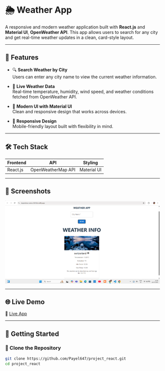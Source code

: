 # 🌦️ Weather App

A responsive and modern weather application built with **React.js** and **Material UI**, **OpenWeather API**. This app allows users to search for any city and get real-time weather updates in a clean, card-style layout.

---

## 🚀 Features

- 🔍 **Search Weather by City**  
  Users can enter any city name to view the current weather information.

- 📡 **Live Weather Data**  
  Real-time temperature, humidity, wind speed, and weather conditions fetched from OpenWeather API.

- 🎨 **Modern UI with Material UI**  
  Clean and responsive design that works across devices.

- 📱 **Responsive Design**  
  Mobile-friendly layout built with flexibility in mind.

---

## 🛠️ Tech Stack

| Frontend | API | Styling |
|----------|-----|---------|
| React.js | OpenWeatherMap API | Material UI |

---

## 📸 Screenshots

![Weather App Screenshot](https://github.com/Payel647/project_react/blob/main/Weather%20App.png)


---

## 🌐 Live Demo

🚀 [Live App](https://your-deployment-link.com)

---

## 🧰 Getting Started

### 🔗 Clone the Repository

```bash
git clone https://github.com/Payel647/project_react.git
cd project_react
